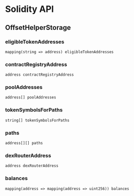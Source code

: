 # Solidity API

## OffsetHelperStorage

### eligibleTokenAddresses

```solidity
mapping(string => address) eligibleTokenAddresses
```

### contractRegistryAddress

```solidity
address contractRegistryAddress
```

### poolAddresses

```solidity
address[] poolAddresses
```

### tokenSymbolsForPaths

```solidity
string[] tokenSymbolsForPaths
```

### paths

```solidity
address[][] paths
```

### dexRouterAddress

```solidity
address dexRouterAddress
```

### balances

```solidity
mapping(address => mapping(address => uint256)) balances
```
